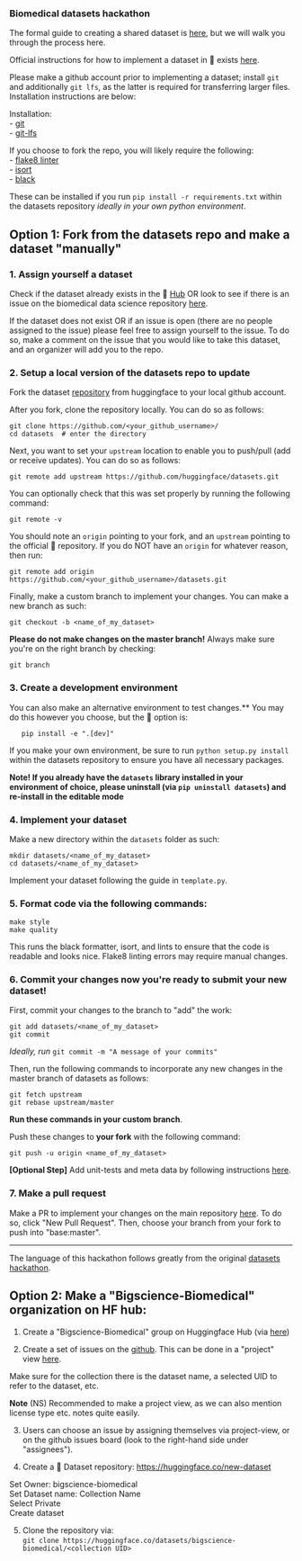 ### Biomedical datasets hackathon

The formal guide to creating a shared dataset is [here](https://huggingface.co/docs/datasets/share_dataset.html), but we will walk you through the process here. 

Official instructions for how to implement a dataset in 🤗 exists [here](https://huggingface.co/docs/datasets/add_dataset.html). 

Please make a github account prior to implementing a dataset; install `git` and additionally `git lfs`, as the latter is required for transferring larger files. Installation instructions are below:

Installation: <br>
    - [git](https://git-scm.com/book/en/v2/Getting-Started-Installing-Git) <br>
    - [git-lfs](https://git-lfs.github.com/) <br>

If you choose to fork the repo, you will likely require the following: <br>
    - [flake8 linter](https://flake8.pycqa.org/en/latest/) <br>
    - [isort](https://github.com/PyCQA/isort) <br>
    - [black](https://black.readthedocs.io/en/stable/) <br>

These can be installed if you run `pip install -r requirements.txt` within the datasets repository *ideally in your own python environment*.

## Option 1: Fork from the datasets repo and make a dataset "manually"

### 1. **Assign yourself a dataset**

Check if the dataset already exists in the 🤗 [Hub](https://huggingface.co/datasets) OR look to see if there is an issue on the biomedical data science repository [here](https://github.com/bigscience-workshop/biomedical/issues).

If the dataset does not exist OR if an issue is open (there are no people assigned to the issue) please feel free to assign yourself to the issue. To do so, make a comment on the issue that you would like to take this dataset, and an organizer will add you to the repo.

### 2. **Setup a local version of the datasets repo to update**
Fork the dataset [repository](https://github.com/huggingface/datasets) from huggingface to your local github account. 

After you fork, clone the repository locally. You can do so as follows:

    git clone https://github.com/<your_github_username>/
    cd datasets  # enter the directory

Next, you want to set your `upstream` location to enable you to push/pull (add or receive updates). You can do so as follows:
    
    git remote add upstream https://github.com/huggingface/datasets.git

You can optionally check that this was set properly by running the following command:
    
    git remote -v 

You should note an `origin` pointing to your fork, and an `upstream` pointing to the official 🤗 repository. If you do NOT have an `origin` for whatever reason, then run:

    git remote add origin https://github.com/<your_github_username>/datasets.git

Finally, make a custom branch to implement your changes. You can make a new branch as such:

    git checkout -b <name_of_my_dataset>

**Please do not make changes on the master branch!** Always make sure you're on the right branch by checking:

    git branch

### 3. **Create a development environment** 
You can also make an alternative environment to test changes.** You may do this however you choose, but the 🤗 option is:

`   pip install -e ".[dev]"`

If you make your own environment, be sure to run `python setup.py install` within the datasets repository to ensure you have all necessary packages.

**Note! If you already have the `datasets` library installed in your environment of choice, please uninstall (via `pip uninstall datasets`) and re-install in the editable mode**

### 4. **Implement your dataset**

Make a new directory within the `datasets` folder as such: <br>

    mkdir datasets/<name_of_my_dataset>
    cd datasets/<name_of_my_dataset>

Implement your dataset following the guide in `template.py`.

### 5. **Format code** via the following commands:

    make style
    make quality

This runs the black formatter, isort, and lints to ensure that the code is readable and looks nice. Flake8 linting errors may require manual changes.

### 6. **Commit your changes** now you're ready to submit your new dataset!

First, commit your changes to the branch to "add" the work:

    git add datasets/<name_of_my_dataset>
    git commit

*Ideally, run* `git commit -m "A message of your commits"`

Then, run the following commands to incorporate any new changes in the master branch of datasets as follows:

    git fetch upstream
    git rebase upstream/master

**Run these commands in your custom branch**.

Push these changes to **your fork** with the following command:

    git push -u origin <name_of_my_dataset>

**[Optional Step]** Add unit-tests and meta data by following instructions [here](https://huggingface.co/docs/datasets/share_dataset.html#adding-tests).

### 7. **Make a pull request** 

Make a PR to implement your changes on the main repository [here](https://github.com/huggingface/datasets/pulls). To do so, click "New Pull Request". Then, choose your branch from your fork to push into "base:master".


--------------------------------------------------------
The language of this hackathon follows greatly from the original [datasets hackathon](https://github.com/bigscience-workshop/data_tooling/wiki/datasets-hackathon). 

## Option 2: Make a "Bigscience-Biomedical" organization on HF hub:

1. Create a "Bigscience-Biomedical" group on Huggingface Hub (via [here](https://huggingface.co/organizations/new))

2. Create a set of issues on the [github](https://github.com/bigscience-workshop/biomedical/issues). This can be done in a "project" view [here](https://github.com/bigscience-workshop/biomedical/projects?type=beta).

Make sure for the collection there is the dataset name, a selected UID to refer to the dataset, etc. 

**Note** (NS) Recommended to make a project view, as we can also mention license type etc. notes quite easily.

3. Users can choose an issue by assigning themselves via project-view, or on the github issues board (look to the right-hand side under "assignees"). 

4. Create a 🤗 Dataset repository: https://huggingface.co/new-dataset

Set Owner: bigscience-biomedical <br>
Set Dataset name: Collection Name <br>
Select Private <br>
Create dataset <br>

5. Clone the repository via: <br>
`git clone https://huggingface.co/datasets/bigscience-biomedical/<collection UID>`
